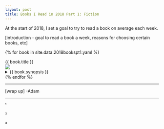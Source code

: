 ```yaml
---
layout: post
title: Books I Read in 2018 Part 1: Fiction
---
```


At the start of 2018, I set a goal to try to read a book on average each week. 

[introduction - goal to read a book a week, reasons for choosing certain books, etc]

{% for book in site.data.2018bookspt1.yaml %}
<div class="mediatitle">{{ book.title }}</div>
<div class="mediaoverview row">
	<img class="mediaimg column" src="{{ book.image }}">
	<div class="mediatext row">
		<details>
			<summary>
				{{ book.synopsis }}
			</summary>
			{{ book.reaction }}
		</details>
	</div>
</div>
{% endfor %}

***


[wrap up]
-Adam


***
¹

²

³

